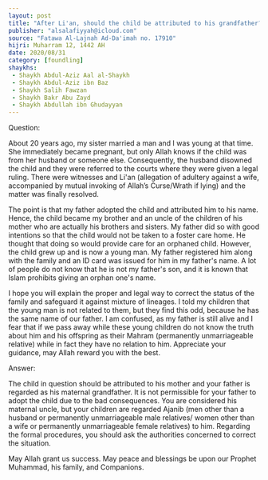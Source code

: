 ```yaml
---
layout: post
title: "After Li'an, should the child be attributed to his grandfather?"
publisher: "alsalafiyyah@icloud.com"
source: "Fatawa Al-Lajnah Ad-Da'imah no. 17910"
hijri: Muharram 12, 1442 AH
date: 2020/08/31
category: [foundling]
shaykhs: 
 - Shaykh Abdul-Aziz Aal al-Shaykh
 - Shaykh Abdul-Aziz ibn Baz
 - Shaykh Salih Fawzan
 - Shaykh Bakr Abu Zayd
 - Shaykh Abdullah ibn Ghudayyan
---
```


Question: 

About 20 years ago, my sister married a man and I was young at that time. She immediately became pregnant, but only Allah knows if the child was from her husband or someone else. Consequently, the husband disowned the child and they were referred to the courts where they were given a legal ruling. There were witnesses and Li'an (allegation of adultery against a wife, accompanied by mutual invoking of Allah’s Curse/Wrath if lying) and the matter was finally resolved.

The point is that my father adopted the child and attributed him to his name. Hence, the child became my brother and an uncle of the children of his mother who are actually his brothers and sisters. My father did so with good intentions so that the child would not be taken to a foster care home. He thought that doing so would provide care for an orphaned child. However, the child grew up and is now a young man. My father registered him along with the family and an ID card was issued for him in my father's name. A lot of people do not know that he is not my father's son, and it is known that Islam prohibits giving an orphan one's name.

I hope you will explain the proper and legal way to correct the status of the family and safeguard it against mixture of lineages. I told my children that the young man is not related to them, but they find this odd, because he has the same name of our father. I am confused, as my father is still alive and I fear that if we pass away while these young children do not know the truth about him and his offspring as their Mahram (permanently unmarriageable relative) while in fact they have no relation to him. Appreciate your guidance, may Allah reward you with the best.

Answer:

The child in question should be attributed to his mother and your father is regarded as his maternal grandfather. It is not permissible for your father to adopt the child due to the bad consequences. You are considered his maternal uncle, but your children are regarded Ajanib (men other than a husband or permanently unmarriageable male relatives/ women other than a wife or permanently unmarriageable female relatives) to him. Regarding the formal procedures, you should ask the authorities concerned to correct the situation.

May Allah grant us success. May peace and blessings be upon our Prophet Muhammad, his family, and Companions.
